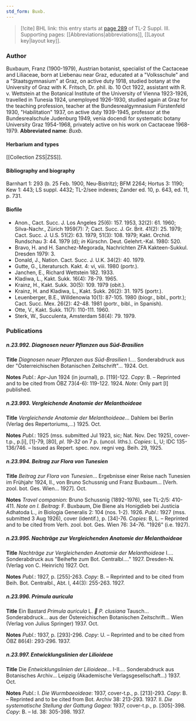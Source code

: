 ```yaml
---
std_form: Buxb.
---
```


> [!cite] BHL link: this entry starts at [page 289](https://www.biodiversitylibrary.org/page/33266596) of TL-2 Suppl. III.
> Supporting pages: [[Abbreviations|abbreviations]], [[Layout key|layout key]].

### Author

Buxbaum, Franz (1900-1979), Austrian botanist, specialist of the Cactaceae and Liliaceae, born at Liebenau near Graz, educated at a "Volksschule" and a "Staatsgymnasium" at Graz, on active duty 1918, studied botany at the University of Graz with K. Fritsch, Dr. phil. ib. 10 Oct 1922, assistant with R. v. Wettstein at the Botanical Institute of the University of Vienna 1923-1926, travelled in Tunesia 1924, unemployed 1926-1930, studied again at Graz for the teaching profession, teacher at the Bundesrealgymnasium Fürstenfeld 1930, "Habilitation" 1937, on active duty 1939-1945, professor at the Bundesrealschule Judenburg 1949, venia docendi for systematic botany University Graz 1954-1968, privately active on his work on Cactaceae 1968-1979. 
**Abbreviated name**: *Buxb.*

#### Herbarium and types

[[Collection ZSS|ZSS]].

#### Bibliography and biography

Barnhart 1: 293 (b. 25 Feb. 1900, Neu-Bistritz); BFM 2264; Hortus 3: 1190; Kew 1: 443; LS suppl. 4432; TL-2/see indexes; Zander ed. 10, p. 643, ed. 11, p. 731.

#### Biofile

- Anon., Cact. Succ. J. Los Angeles 25(6): 157. 1953, 32(2): 61. 1960; Silva-Nachr., Zürich 1959(7): 7; Cact. Succ. J. Gr. Brit. 41(2): 25. 1979; Cact. Succ. J. U.S. 51(2): 63. 1979, 51(3): 108. 1979; Kakt. Orchid. Rundschau 3: 44. 1979 (d); *in* Kürschn. Deut. Gelehrt.-Kal. 1980: 520.
- Bravo, H. and H. Sanchez-Megorada, Nachrichten ZFA Kakteen-Sukkul. Dresden 1979: 3.
- Donald, J., Nation. Cact. Succ. J. U.K. 34(2): 40. 1979.
- Gutte, G., Literatursch. Kakt. 4: vi, viii. 1980 (portr.).
- Janchen, E., Richard Wettstein 182. 1933.
- Kladiwa, L., Kakt. Sukk. 16(4): 78-79. 1965.
- Krainz, H., Kakt. Sukk. 30(5): 109. 1979 (obit.).
- Krainz, H. and Kladiwa, L., Kakt. Sukk. 26(2): 31. 1975 (portr.).
- Leuenberger, B.E., Willdenowia 10(1): 87-105. 1980 (biogr., bibl., portr.); Cact. Succ. Mex. 26(2): 42-48. 1981 (portr., bibl., in Spanish).
- Otte, V., Kakt. Sukk. 11(7): 110-111. 1960.
- Sterk, W., Succulenta, Amsterdam 58(4): 79. 1979.

### Publications

##### n.23.992. Diagnosen neuer Pflanzen aus Süd-Brasilien

**Title**
*Diagnosen neuer Pflanzen aus Süd-Brasilien* I.... Sonderabdruck aus der "Österreichischen Botanischen Zeitschrift"... 1924. Oct.

**Notes**
*Publ*.: Apr-Jun 1924 (in journal), p. \[119\]-122. *Copy*: B. – Reprinted and to be cited from ÖBZ 73(4-6): 119-122. 1924.
*Note*: Only part \[I\] published.

##### n.23.993. Vergleichende Anatomie der Melanthoideae

**Title**
*Vergleichende Anatomie der Melanthoideae*... Dahlem bei Berlin (Verlag des Repertoriums,...) 1925. Oct.

**Notes**
*Publ*.: 1925 (mss. submitted Jul 1923, sic; Nat. Nov. Dec 1925), cover-t.p., p.\[i\], \[1\]-79, \[80\], *pl. 19-32* on 7 p. (uncol. liths.). *Copies*: L, U; IDC 135-136/746. – Issued as Repert. spec. nov. regni veg. Beih. 29, 1925.

##### n.23.994. Beitrag zur Flora von Tunesien

**Title**
*Beitrag zur Flora von Tunesien*... Ergebnisse einer Reise nach Tunesien im Frühjahr 1924, II., von Bruno Schussnig und Franz Buxbaum... \[Verh. zool. bot. Ges. Wien... 1927\]. Oct.

**Notes**
*Travel companion*: Bruno Schussnig (1892-1976), see TL-2/5: 410-411.
*Note on I. Beitrag*: F. Buxbaum, Die Biene als Honigdieb bei Justicia Adhatoda L., *in* Biologia Generalis 2: 104 (nos. 1-2). 1926.
*Publ*.: 1927 (mss. submitted 3 Aug 1926), cover (identif.), p. \[34\]-76. *Copies*: B, L. – Reprinted and to be cited from Verh. zool. bot. Ges. Wien 76: 34-76. "1926" (i.e. 1927).

##### n.23.995. Nachträge zur Vergleichenden Anatomie der Melanthoideae

**Title**
*Nachträge zur Vergleichenden Anatomie der Melanthoideae* I.... Sonderabdruck aus "Beihefte zum Bot. Centralbl...." 1927. Dresden-N. (Verlag von C. Heinrich) 1927. Oct.

**Notes**
*Publ*.: 1927, p. \[255\]-263. *Copy*: B. – Reprinted and to be cited from Beih. Bot. Centralbl., Abt. I, 44(3): 255-263. 1927.

##### n.23.996. Primula auricula

**Title**
Ein Bastard *Primula auricula* L. * P. clusiana* Tausch... Sonderabdruck... aus der Östereichischen Botanischen Zeitschrift... Wien (Verlag von Julius Springer) 1937. Oct.

**Notes**
*Publ*.: 1937, p. \[293\]-296. *Copy*: U. – Reprinted and to be cited from ÖBZ 86(4): 293-296. 1937.

##### n.23.997. Entwicklungslinien der Lilioideae

**Title**
Die *Entwicklungslinien der Lilioideae*... I-II.... Sonderabdruck aus Botanisches Archiv... Leipzig (Akademische Verlagsgesellschaft...) 1937. Oct.

**Notes**
*Publ*.: I. *Die Wurmbaeoideae*: 1937, cover-t.p., p. \[213\]-293. *Copy*: B. – Reprinted and to be cited from Bot. Archiv 38: 213-293. 1937.
II. *Die systematische Stellung der Gattung Gagea*: 1937, cover-t.p., p. \[305\]-398. *Copy*: B.  – Id. 38: 305-398. 1937.

